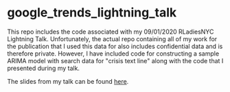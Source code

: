 # google_trends_lightning_talk
This repo includes the code associated with my 09/01/2020 RLadiesNYC Lightning Talk. Unfortunately, the actual repo containing all of my work for the publication that I used this data for also includes confidential data and is therefore private. However, I have included code for constructing a sample ARIMA model with search data for "crisis text line" along with the code that I presented during my talk. 

The slides from my talk can be found [here](https://docs.google.com/presentation/d/1LTzvQsnTNtSAeGshRt_4eB32bggeIZdCVJaIwp0LGlg/edit?usp=sharing).
